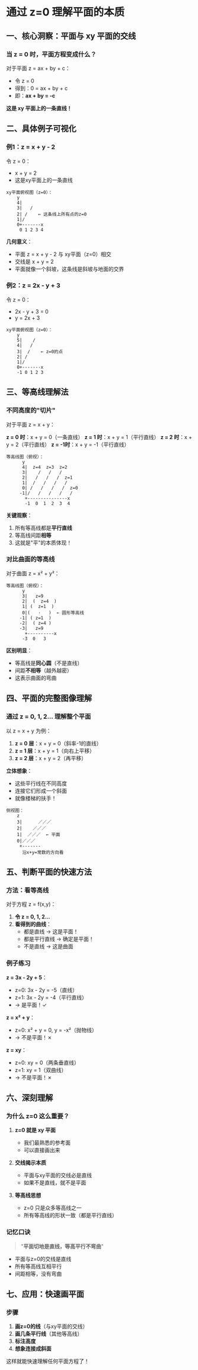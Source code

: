 # 通过 z=0 理解平面的本质

## 一、核心洞察：平面与 xy 平面的交线

### 当 z = 0 时，平面方程变成什么？

对于平面 z = ax + by + c：
- 令 z = 0
- 得到：0 = ax + by + c
- 即：**ax + by = -c**

**这是 xy 平面上的一条直线！**

## 二、具体例子可视化

### 例1：z = x + y - 2

令 z = 0：
- x + y = 2
- 这是xy平面上的一条直线

```
xy平面俯视图（z=0）：
    y
    4|     
    3|   /
    2| /    ← 这条线上所有点的z=0
    1|/
    0+-------x
     0 1 2 3 4
```

**几何意义**：
- 平面 z = x + y - 2 与 xy平面（z=0）相交
- 交线是 x + y = 2
- 平面就像一个斜坡，这条线是斜坡与地面的交界

### 例2：z = 2x - y + 3

令 z = 0：
- 2x - y + 3 = 0
- y = 2x + 3

```
xy平面俯视图（z=0）：
    y
    5|    /
    4|   /
    3|  /    ← z=0的点
    2| /
    1|/
    0+-------x
    -1 0 1 2 3
```

## 三、等高线理解法

### 不同高度的"切片"

对于平面 z = x + y：

**z = 0 时**：x + y = 0（一条直线）
**z = 1 时**：x + y = 1（平行直线）
**z = 2 时**：x + y = 2（平行直线）
**z = -1时**：x + y = -1（平行直线）

```
等高线图（俯视）：
      y
      4|  z=4  z=3  z=2
      3|    /   /   /
      2|   /   /   /  z=1
      1|  /   /   /   /
      0| /   /   /   /  z=0
     -1|/   /   /   /   /
       +---------------x
       -1  0  1  2  3  4
```

**关键观察**：
1. 所有等高线都是**平行直线**
2. 等高线间距**相等**
3. 这就是"平"的本质体现！

### 对比曲面的等高线

对于曲面 z = x² + y²：

```
等高线图（俯视）：
      y
      3|   z=9
      2|  (  z=4  )
      1| (  z=1  )
      0|(   ·   )  ← 圆形等高线
     -1| ( z=1  )
     -2|  ( z=4 )
     -3|   z=9
       +----------x
      -3  0   3
```

**区别明显**：
- 等高线是**同心圆**（不是直线）
- 间距**不相等**（越外越密）
- 这表示曲面的弯曲

## 四、平面的完整图像理解

### 通过 z = 0, 1, 2... 理解整个平面

以 z = x + y 为例：

1. **z = 0 层**：x + y = 0（斜率-1的直线）
2. **z = 1 层**：x + y = 1（向右上平移）
3. **z = 2 层**：x + y = 2（再平移）

**立体想象**：
- 这些平行线在不同高度
- 连接它们形成一个斜面
- 就像楼梯的扶手！

```
侧视图：
    z
    3|      ／／／
    2|    ／／／
    1|  ／／／  ← 平面
    0|／／／
     +-------
      沿x+y=常数的方向看
```

## 五、判断平面的快速方法

### 方法：看等高线

对于方程 z = f(x,y)：

1. **令 z = 0, 1, 2...**
2. **看得到的曲线**：
   - 都是直线 → 这是平面！
   - 都是平行直线 → 确定是平面！
   - 不是直线 → 这是曲面

### 例子练习

**z = 3x - 2y + 5**：
- z=0: 3x - 2y = -5（直线）
- z=1: 3x - 2y = -4（平行直线）
- → 是平面！✓

**z = x² + y**：
- z=0: x² + y = 0, y = -x²（抛物线）
- → 不是平面！✗

**z = xy**：
- z=0: xy = 0（两条垂直线）
- z=1: xy = 1（双曲线）
- → 不是平面！✗

## 六、深刻理解

### 为什么 z=0 这么重要？

1. **z=0 就是 xy 平面**
   - 我们最熟悉的参考面
   - 可以直接画出来

2. **交线揭示本质**
   - 平面与xy平面的交线必是直线
   - 如果不是直线，就不是平面

3. **等高线思想**
   - z=0 只是众多等高线之一
   - 所有等高线的形状一致（都是平行直线）

### 记忆口诀

> "**平面切地是直线，等高平行不弯曲**"

- 平面与z=0的交线是直线
- 所有等高线互相平行
- 间距相等，没有弯曲

## 七、应用：快速画平面

### 步骤

1. **画z=0的线**（与xy平面的交线）
2. **画几条平行线**（其他等高线）
3. **标注高度**
4. **想象连接成斜面**

这样就能快速理解任何平面方程了！